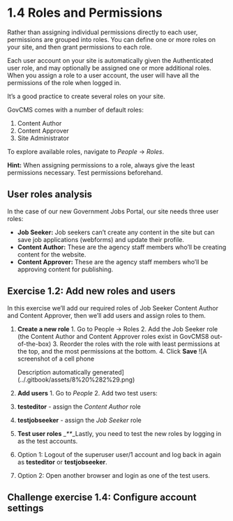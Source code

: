 # 1.4 Roles and Permissions

Rather than assigning individual permissions directly to each user, permissions are grouped into roles. You can define one or more roles on your site, and then grant permissions to each role.

Each user account on your site is automatically given the Authenticated user role, and may optionally be assigned one or more additional roles. When you assign a role to a user account, the user will have all the permissions of the role when logged in.

It’s a good practice to create several roles on your site.

GovCMS comes with a number of default roles:

1. Content Author
2. Content Approver
3. Site Administrator

To explore available roles, navigate to _People_ → _Roles_.

**Hint:** When assigning permissions to a role, always give the least permissions necessary. Test permissions beforehand.

## User roles analysis

In the case of our new Government Jobs Portal, our site needs three user roles:

* **Job Seeker:** Job seekers can’t create any content in the site but can save job applications \(webforms\) and update their profile.
* **Content Author:** These are the agency staff members who’ll be creating content for the website.
* **Content Approver:** These are the agency staff members who’ll be approving content for publishing.

## **Exercise 1.2:** Add new roles and users

In this exercise we’ll add our required roles of Job Seeker Content Author and Content Approver, then we’ll add users and assign roles to them.

1. **Create a new role** 1. Go to People → Roles 2. Add the Job Seeker role \(the Content Author and Content Approver roles exist in GovCMS8 out-of-the-box\) 3. Reorder the roles with the role with least permissions at the top, and the most permissions at the bottom. 4. Click **Save** !\[A screenshot of a cell phone

   Description automatically generated\]\(../.gitbook/assets/8%20%282%29.png\)

2. **Add users** 1. Go to _People_ 2. Add two test users:
3. **testeditor** - assign the _Content Author_ role
4. **testjobseeker** - assign the _Job Seeker_ role
5. **Test user roles** \__\*\*_\_Lastly, you need to test the new roles by logging in as the test accounts.
6. Option 1: Logout of the superuser user/1 account and log back in again as **testeditor** or **testjobseeker**.
7. Option 2: Open another browser and login as one of the test users.

## **Challenge exercise 1.4:** Configure account settings

